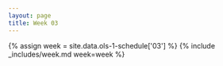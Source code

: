 ```yaml
---
layout: page
title: Week 03
---
```

<!-- Any modification of the content should be done in the _data/ols-1-schedule.yaml file -->
{% assign week = site.data.ols-1-schedule['03'] %}
{% include _includes/week.md week=week %}
